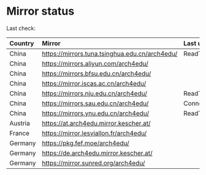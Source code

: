 <script src="./time.js"></script>
# Mirror status
Last check: <script type="text/javascript">localize(1682414281.347769);</script>

|Country|Mirror|Last update|
|:------|:-----|:----------|
|China|https://mirrors.tuna.tsinghua.edu.cn/arch4edu/|ReadTimeout|
|China|https://mirrors.aliyun.com/arch4edu/|<script type="text/javascript">localize(1682361079);</script>|
|China|https://mirrors.bfsu.edu.cn/arch4edu/|<script type="text/javascript">localize(1682361079);</script>|
|China|https://mirror.iscas.ac.cn/arch4edu/|<script type="text/javascript">localize(1682404283);</script>|
|China|https://mirrors.nju.edu.cn/arch4edu/|ReadTimeout|
|China|https://mirrors.sau.edu.cn/arch4edu/|ConnectTimeout|
|China|https://mirrors.ynu.edu.cn/arch4edu/|ReadTimeout|
|Austria|https://at.arch4edu.mirror.kescher.at/|<script type="text/javascript">localize(1682361079);</script>|
|France|https://mirror.lesviallon.fr/arch4edu/|<script type="text/javascript">localize(1682361079);</script>|
|Germany|https://pkg.fef.moe/arch4edu/|<script type="text/javascript">localize(1682361079);</script>|
|Germany|https://de.arch4edu.mirror.kescher.at/|<script type="text/javascript">localize(1682361079);</script>|
|Germany|https://mirror.sunred.org/arch4edu/|<script type="text/javascript">localize(1682361079);</script>|

<script src="./tablefilter/tablefilter.js"></script>
<script src="./table.js"></script>